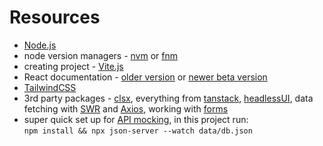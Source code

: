 # Resources

- [Node.js](https://nodejs.org/en/)
- node version managers - [nvm](https://github.com/nvm-sh/nvm) or [fnm](https://github.com/Schniz/fnm)
- creating project - [Vite.js](https://vitejs.dev/guide/)
- React documentation - [older version](https://reactjs.org/docs/getting-started.html) or [newer beta version](https://beta.reactjs.org/)
- [TailwindCSS](https://tailwindcss.com/)
- 3rd party packages - [clsx](https://www.npmjs.com/package/clsx), everything from [tanstack](https://tanstack.com/), [headlessUI](https://headlessui.com/), data fetching with [SWR](https://swr.vercel.app/) and [Axios](https://axios-http.com/docs/intro), working with [forms](https://react-hook-form.com/get-started/)
- super quick set up for [API mocking](https://github.com/typicode/json-server), in this project run: \
``npm install && npx json-server --watch data/db.json ``
